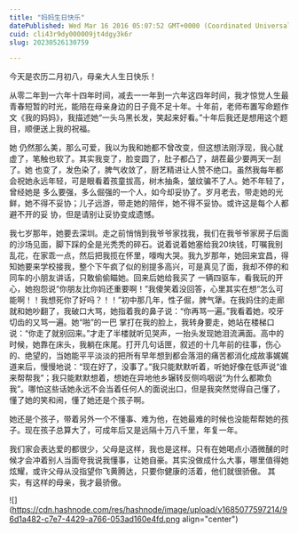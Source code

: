 ```yaml
---
title: "妈妈生日快乐"
datePublished: Wed Mar 16 2016 05:07:52 GMT+0000 (Coordinated Universal Time)
cuid: cli43r9dy000009jt4dgy3k6r
slug: 20230526130759

---
```


今天是农历二月初八，母亲大人生日快乐！

从零二年到一六年十四年时间，减去一一年到一六年这四年时间，我才惊觉人生最青春短暂的时光，能陪在母亲身边的日子竟不足十年。十年前，老师布置写命题作文《我的妈妈》，我描述她“一头乌黑长发，笑起来好看。”十年后我还是想用这个题目，顺便送上我的祝福。

她 仍然那么美，那么可爱，我以为我和她都不曾改变，但这想法刚浮现，我心就虚了，笔触也软了。其实我变了，脸变圆了，肚子都凸了，胡茬最少要两天一刮了。她 也变了，发色染了，脾气收敛了，厨艺精进让人赞不绝口。虽然我每年都会祝她永远年轻，可是眼看着孩童拔高，树木抽条，皱纹骗不了人。她不年轻了，曾经她是 多么要强，多么倔强的一个人，如今却妥协了。岁月老去，带走她的光鲜，她不得不妥协；儿子远游，带走她的陪伴，她不得不妥协。或许这是每个人都避不开的妥 协，但是请别让妥协变成遗憾。

我七岁那年，她要去深圳。走之前悄悄到我爷爷家找我，我们在我爷爷家房子后面的沙场见面，脚下踩的全是光秃秃的碎石。说着说着她塞给我20块钱，叮嘱我别乱花，在家乖一点，然后把我揽在怀里，嚎啕大哭。我九岁那年，她回来宜昌，得知她要来学校接我，整个下午疯了似的别提多高兴，可是真见了面，我却不停的和同车的小朋友讲话，只敢偷偷瞄她。回来后她给我买了 一辆四驱车，看我玩的开心，她抱怨说“你朋友比你妈还重要啊！”我傻笑着没回答，心里其实在想“怎么可能啊！！我想死你了好吗？！！”初中那几年，性子倔，脾气犟。在我妈住的走廊就和她吵翻了，我破口大骂，她指着我的鼻子说：“你再骂一遍。”我看着她，咬牙切齿的又骂一遍。她“啪”的一巴 掌打在我的脸上，我转身要走，她站在楼梯口说：“你走了就别回来。”才走了半楼就听见哭声，一抬头发现她泪流满面。高中的时候，她靠在床头，我躺在床尾。打开几句话匣，叙述的十几年前的往事，伤心的、绝望的，当她能平平淡淡的把所有早年想到都会落泪的痛苦都消化成故事娓娓道来后，慢慢地说：“现在好了，没事了。”我只能默默听着，听她好像在低声说“谁来帮帮我”；我只能默默想着，想她在异地他乡辗转反侧呜咽说“为什么都欺负我”。哪怕这些话她永远不会当着任何人的面说出口，但是我突然觉得自己懂了，懂了她的笑和闹，懂了她还是个孩子啊。

她还是个孩子，带着另外一个不懂事、难为他，在她最难的时候也没能帮帮她的孩子。现在孩子总算大了，可成年后又是远隔十万八千里，年复一年。

我们家会表达爱的都很少，父母是这样，我也是这样。只有在她喝点小酒微醺的时候才会冲着别人当面夸我说我懂事，让她自豪。其实没做成什么大事，哪里值得她炫耀，或许父母从没指望你飞黄腾达，只要你健康的活着，他们就很骄傲。 其实，有这样的母亲，我才最骄傲。

![](https://cdn.hashnode.com/res/hashnode/image/upload/v1685077597214/96d1a482-c7e7-4429-a766-053ad160e4fd.png align="center")